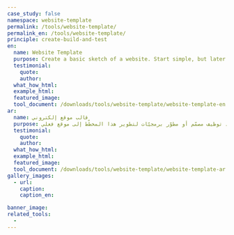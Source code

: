 ```yaml
---
case_study: false
namespace: website-template
permalink: /tools/website-template/
permalink_en: /tools/website-template/
principle: create-build-and-test
en:
  name: Website Template
  purpose: Create a basic sketch of a website. Start simple, but later on you could involve a designer or developer to develop it into an actual site.
  testimonial:
    quote:
    author:
  what_how_html:
  example_html:
  featured_image:
  tool_document: /downloads/tools/website-template/website-template-en.pdf
ar:
  name: قالب موقع إلكتروني
  purpose: أنشئ مخطّطًا أساسيًّا لموقع إلكتروني. ابدأ بشكل مبسّط، ولكن يمكنك فيما بعد توظيف مصمّم أو مطوّر برمجيّات لتطوير هذا المخطّط إلى موقع فعلي.
  testimonial:
    quote:
    author:
  what_how_html:
  example_html:
  featured_image:
  tool_document: /downloads/tools/website-template/website-template-ar.pdf
gallery_images:
  - url:
    caption:
    caption_en:

banner_image:
related_tools:
  -
---
```

